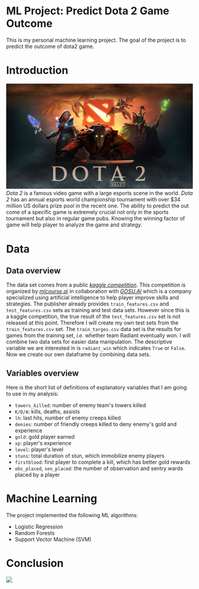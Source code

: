 # ML Project: Predict Dota 2 Game Outcome
This is my personal machine learning project. The goal of the project is to predict the outcome of dota2 game.

# Introduction
![](dota.jpg)
_Dota 2_ is a famous video game with a large esports scene in the world. _Dota 2_ has an annual esports world championship tournament with over $34 million US dollars prize pool in the recent one. The ability to predict the out come of a specific game is extremely crucial not only in the sports tournament but also in regular game pubs. Knowing the winning factor of game will help player to analyze the game and strategy. 

# Data
## Data overview
The data set comes from a public [_kaggle competition_](https://www.kaggle.com/c/mlcourse-dota2-win-prediction/overview). This competition is organized by [_mlcourse.ai_](mlcourse.ai) in collaboration with [_GOSU.AI_](GOSU.AI) which is a company specialized using artificial intelligence to help player improve skills and strategies. The publisher already provides `train_features.csv` and `test_features.csv` sets as training and test data sets. However since this is a kaggle competition, the true result of the `test_features.csv` set is not released at this point. Therefore I will create my own test sets from the `train_features.csv` set. The `train_targes.csv` data set is the results for games from the training set, _i.e._ whether team Radiant eventually won. I will combine two data sets for easier data manipulation. The descriptive variable we are interested in is `radiant_win` which indicates `True` or `False`. Now we create our own dataframe by combining data sets. 

## Variables overview
Here is the short list of definitions of explanatory variables that I am going to use in my analysis:

* `towers_killed`: number of enemy team's towers killed
* `K/D/A`: kills, deaths, assists
* `lh`: last hits, number of enemy creeps killed
* `denies`: number of friendly creeps killed to deny enemy's gold and experience
* `gold`: gold player earned
* `xp`: player's experience
* `level`: player's level
* `stuns`: total duration of stun, which immobilize enemy players
* `firstblood`: first player to complete a kill, which has better gold rewards
* `obs_placed`, `sen_placed`: the number of observation and sentry wards placed by a player

# Machine Learning
The project implemented the following ML algorithms:

* Logistic Regression
* Random Forests
* Support Vector Machine (SVM)

# Conclusion
![](test_error)
